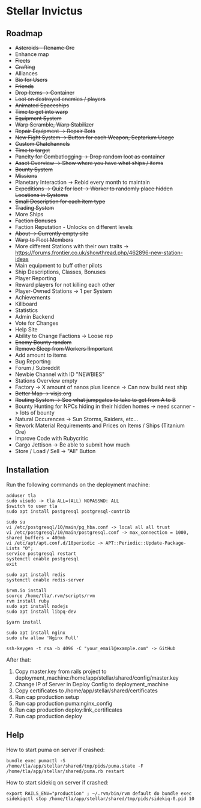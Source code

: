 # Stellar Invictus

## Roadmap

- ~~Asteroids - Rename Ore~~
- Enhance map
- ~~Fleets~~
- ~~Crafting~~
- Alliances
- ~~Bio for Users~~
- ~~Friends~~
- ~~Drop Items -> Container~~
- ~~Loot on destroyed enemies / players~~
- ~~Animated Spaceships~~
- ~~Time to get into warp~~
- ~~Equipment System~~
- ~~Warp Scramble, Warp Stabilizer~~
- ~~Repair Equipment -> Repair Bots~~
- ~~New Fight System -> Button for each Weapon, Septarium Usage~~
- ~~Custom Chatchannels~~
- ~~Time to target~~
- ~~Panelty for Combatlogging -> Drop random loot as container~~
- ~~Asset Overview -> Show where you have what ships / items~~
- ~~Bounty System~~
- ~~Missions~~
- Planetary Interaction -> Rebid every month to maintain
- ~~Expeditions -> Quiz for loot -> Worker to randomly place hidden Locations in Systems~~
- ~~Small Description for each item type~~
- ~~Trading System~~
- More Ships
- ~~Faction Bonuses~~
- Faction Reputation - Unlocks on different levels
- ~~About -> Currently empty site~~
- ~~Warp to Fleet Members~~
- More different Stations with their own traits -> https://forums.frontier.co.uk/showthread.php/462896-new-station-ideas
- Main equipment to buff other pilots
- Ship Descriptions, Classes, Bonuses
- Player Reporting
- Reward players for not killing each other
- Player-Owned Stations -> 1 per System
- Achievements
- Killboard
- Statistics
- Admin Backend
- Vote for Changes
- Help Site
- Ability to Change Factions -> Loose rep
- ~~Enemy Bounty random~~
- ~~Remove Sleep from Workers !Important~~
- Add amount to items
- Bug Reporting
- Forum / Subreddit
- Newbie Channel with ID "NEWBIES"
- Stations Overview empty
- Factory -> X amount of nanos plus licence -> Can now build next ship
- ~~Better Map -> visjs.org~~
- ~~Routing System -> See what jumpgates to take to get from A to B~~
- Bounty Hunting for NPCs hiding in their hidden homes -> need scanner -> lots of bounty
- Natural Occurences -> Sun Storms, Raiders, etc...
- Rework Material Requirements and Prices on Items / Ships (Titanium Ore)
- Improve Code with Rubycritic
- Cargo Jettison -> Be able to submit how much
- Store / Load / Sell -> "All" Button

## Installation

Run the following commands on the deployment machine:
```
adduser tla
sudo visudo -> tla ALL=(ALL) NOPASSWD: ALL
$switch to user tla
sudo apt install postgresql postgresql-contrib

sudo su
vi /etc/postgresql/10/main/pg_hba.conf -> local all all trust
vi /etc/postgresql/10/main/postgresql.conf -> max_connection = 1000, shared_buffers = 400mb
vi /etc/apt/apt.conf.d/10periodic -> APT::Periodic::Update-Package-Lists "0";
service postgresql restart
systemctl enable postgresql
exit

sudo apt install redis
systemctl enable redis-server

$rvm.io install
source /home/tla/.rvm/scripts/rvm
rvm install ruby
sudo apt install nodejs
sudo apt install libpq-dev

$yarn install

sudo apt install nginx
sudo ufw allow 'Nginx Full'

ssh-keygen -t rsa -b 4096 -C "your_email@example.com" -> GitHub
```

After that:
1. Copy master.key from rails project to deployment_machine:/home/app/stellar/shared/config/master.key
2. Change IP of Server in Deploy Config to deployment_machine
3. Copy certificates to /home/app/stellar/shared/certificates
4. Run cap production setup
5. Run cap production puma:nginx_config
6. Run cap production deploy:link_certificates
7. Run cap production deploy

## Help

How to start puma on server if crashed:
```
bundle exec pumactl -S /home/tla/app/stellar/shared/tmp/pids/puma.state -F /home/tla/app/stellar/shared/puma.rb restart
```

How to start sidekiq on server if crashed:
```
export RAILS_ENV="production" ; ~/.rvm/bin/rvm default do bundle exec sidekiqctl stop /home/tla/app/stellar/shared/tmp/pids/sidekiq-0.pid 10
```